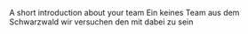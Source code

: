 A short introduction about your team
Ein keines Team aus dem Schwarzwald
wir versuchen den mit dabei zu sein

